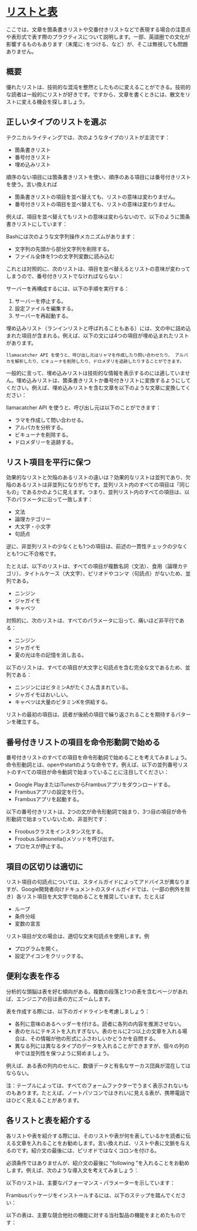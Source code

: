 # <a href="https://developers.google.com/tech-writing/one/lists-and-tables">リストと表</a>
ここでは、文章を箇条書きリストや交番付きリストなどで表現する場合の注意点や表形式で表す際のプラクティスについて説明します。一部、英語圏での文化が影響するものもあります（末尾に`:`をつける、など）が、そこは無視しても問題ありません。

## 概要
優れたリストは、技術的な混沌を整然としたものに変えることができる。技術的な読者は一般的にリストが好きです。ですから、文章を書くときには、散文をリストに変える機会を探しましょう。

## 正しいタイプのリストを選ぶ
テクニカルライティングでは、次のようなタイプのリストが主流です：

- 箇条書きリスト
- 番号付きリスト
- 埋め込みリスト

順序のない項目には箇条書きリストを使い、順序のある項目には番号付きリストを使う。言い換えれば

- 箇条書きリストの項目を並べ替えても、リストの意味は変わりません。
- 番号付きリストの項目を並べ替えても、リストの意味は変わりません。

例えば、項目を並べ替えてもリストの意味は変わらないので、以下のように箇条書きリストにしています：

Bashには次のような文字列操作メカニズムがあります：

- 文字列の先頭から部分文字列を削除する。
- ファイル全体を1つの文字列変数に読み込む

これとは対照的に、次のリストは、項目を並べ替えるとリストの意味が変わってしまうので、番号付きリストでなければならない：

サーバーを再構成するには、以下の手順を実行する：

1. サーバーを停止する。
2. 設定ファイルを編集する。
3. サーバーを再起動する。

埋め込みリスト（ランインリストと呼ばれることもある）には、文の中に詰め込まれた項目が含まれる。例えば、以下の文には4つの項目が埋め込まれたリストがあります。

```
llamacatcher API を使うと、呼び出し元はリャマを作成したり問い合わせたり、 アルパカを解析したり、ビキューナを削除したり、ドロメダリを追跡したりすることができます。
```

一般的に言って、埋め込みリストは技術的な情報を表示するのには適していません。埋め込みリストは、箇条書きリストか番号付きリストに変換するようにしてください。例えば、埋め込みリストを含む文章を以下のような文章に変換してください：

llamacatcher API を使うと、呼び出し元は以下のことができます：

- ラマを作成して問い合わせる。
- アルパカを分析する。
- ビキューナを削除する。
- ドロメダリーを追跡する。

## リスト項目を平行に保つ
効果的なリストと欠陥のあるリストの違いは？効果的なリストは並列であり、欠陥のあるリストは非並列になりがちです。並列リスト内のすべての項目は「同じもの」であるかのように見えます。つまり、並列リスト内のすべての項目は、以下のパラメータに沿って一致します：

- 文法
- 論理カテゴリー
- 大文字・小文字
- 句読点

逆に、非並列リストの少なくとも1つの項目は、前述の一貫性チェックの少なくとも1つに不合格です。

たとえば、以下のリストは、すべての項目が複数名詞（文法）、食用（論理カテゴリ）、タイトルケース（大文字）、ピリオドやコンマ（句読点）がないため、並列である。

- ニンジン
- ジャガイモ
- キャベツ

対照的に、次のリストは、すべてのパラメータに沿って、痛いほど非平行である：

- ニンジン
- ジャガイモ
- 夏の光は冬の記憶を消し去る。

以下のリストは、すべての項目が大文字と句読点を含む完全な文であるため、並列である：

- ニンジンにはビタミンAがたくさん含まれている。
- ジャガイモはおいしい。
- キャベツは大量のビタミンKを供給する。

リストの最初の項目は、読者が後続の項目で繰り返されることを期待するパターンを確立する。

## 番号付きリストの項目を命令形動詞で始める
番号付きリストのすべての項目を命令形動詞で始めることを考えてみましょう。命令形動詞とは、openやstartのような命令です。例えば、以下の並列番号リストのすべての項目が命令動詞で始まっていることに注目してください：

- Google PlayまたはiTunesからFrambusアプリをダウンロードする。
- Frambusアプリの設定を行う。
- Frambusアプリを起動する。

以下の番号付きリストは、2つの文が命令形動詞で始まり、3つ目の項目が命令形動詞で始まっていないため、非並列です：

- Froobusクラスをインスタンス化する。
- Froobus.Salmonella()メソッドを呼び出す。
- プロセスが停止する。

## 項目の区切りは適切に
リスト項目の句読点については、スタイルガイドによってアドバイスが異なりますが、Google開発者向けドキュメントのスタイルガイドでは、（一部の例外を除き）各リスト項目を大文字で始めることを推奨しています。たとえば

- ループ
- 条件分岐
- 変数の宣言

リスト項目が文の場合は、適切な文末句読点を使用します。例

- プログラムを開く。
- 設定アイコンをクリックする。

## 便利な表を作る
分析的な頭脳は表を好む傾向がある。複数の段落と1つの表を含むページがあれば、エンジニアの目は表の方にズームします。

表を作成する際には、以下のガイドラインを考慮しましょう：

- 各列に意味のあるヘッダーを付ける。読者に各列の内容を推測させない。
- 表のセルにテキストを入れすぎない。表のセルに2つ以上の文章を入れる場合は、その情報が他の形式にふさわしいかどうかを自問する。
- 異なる列には異なるタイプのデータを入れることができますが、個々の列の中では並列性を保つように努めましょう。

例えば、ある表の列内のセルに、数値データと有名なサーカス団員が混在してはならない。

注：テーブルによっては、すべてのフォームファクターでうまく表示されないものもあります。たとえば、ノートパソコンではきれいに見える表が、携帯電話ではひどく見えることがあります。

## 各リストと表を紹介する
各リストや表を紹介する際には、そのリストや表が何を表しているかを読者に伝える文章を入れることをお勧めします。言い換えれば、リストや表に文脈を与えるのです。紹介文の最後には、ピリオドではなくコロンを付ける。

必須条件ではありませんが、紹介文の最後に "following "を入れることをお勧めします。例えば、次のような導入文を考えてみましょう：

以下のリストは、主要なパフォーマンス・パラメーターを示しています：

Frambusパッケージをインストールするには、以下のステップを踏んでください：

以下の表は、主要な競合他社の機能に対する当社製品の機能をまとめたものです：